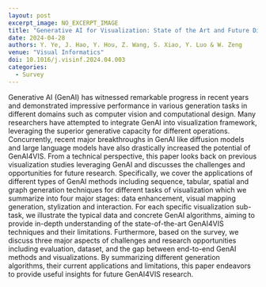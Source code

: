 ```yaml
---
layout: post
excerpt_image: NO_EXCERPT_IMAGE
title: "Generative AI for Visualization: State of the Art and Future Directions"
date: 2024-04-28
authors: Y. Ye, J. Hao, Y. Hou, Z. Wang, S. Xiao, Y. Luo & W. Zeng
venue: "Visual Informatics"
doi: 10.1016/j.visinf.2024.04.003
categories:
  - Survey
---
```

Generative AI (GenAI) has witnessed remarkable progress in recent years and demonstrated impressive performance in various generation tasks in different domains such as computer vision and computational design. Many researchers have attempted to integrate GenAI into visualization framework, leveraging the superior generative capacity for different operations. Concurrently, recent major breakthroughs in GenAI like diffusion models and large language models have also drastically increased the potential of GenAI4VIS. From a technical perspective, this paper looks back on previous visualization studies leveraging GenAI and discusses the challenges and opportunities for future research. Specifically, we cover the applications of different types of GenAI methods including sequence, tabular, spatial and graph generation techniques for different tasks of visualization which we summarize into four major stages: data enhancement, visual mapping generation, stylization and interaction. For each specific visualization sub-task, we illustrate the typical data and concrete GenAI algorithms, aiming to provide in-depth understanding of the state-of-the-art GenAI4VIS techniques and their limitations. Furthermore, based on the survey, we discuss three major aspects of challenges and research opportunities including evaluation, dataset, and the gap between end-to-end GenAI methods and visualizations. By summarizing different generation algorithms, their current applications and limitations, this paper endeavors to provide useful insights for future GenAI4VIS research.
